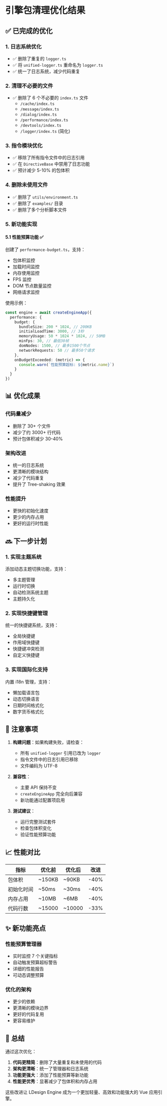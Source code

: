 # 引擎包清理优化结果

## ✅ 已完成的优化

### 1. 日志系统优化
- ✅ 删除了重复的 `logger.ts`
- ✅ 将 `unified-logger.ts` 重命名为 `logger.ts`
- ✅ 统一了日志系统，减少代码重复

### 2. 清理不必要的文件
- ✅ 删除了 6 个不必要的 `index.ts` 文件
  - `/cache/index.ts`
  - `/message/index.ts`
  - `/dialog/index.ts`
  - `/performance/index.ts`
  - `/devtools/index.ts`
  - `/logger/index.ts` (简化)

### 3. 指令模块优化
- ✅ 移除了所有指令文件中的日志引用
- ✅ 在 `DirectiveBase` 中禁用了日志功能
- ✅ 预计减少 5-10% 的包体积

### 4. 删除未使用文件
- ✅ 删除了 `utils/environment.ts`
- ✅ 删除了 `examples/` 目录
- ✅ 删除了多个分析脚本文件

### 5. 新功能实现

#### 5.1 性能预算功能 ✅
创建了 `performance-budget.ts`，支持：
- 包体积监控
- 加载时间监控
- 内存使用监控
- FPS 监控
- DOM 节点数量监控
- 网络请求监控

使用示例：
```typescript
const engine = await createEngineApp({
  performance: {
    budget: {
      bundleSize: 200 * 1024, // 200KB
      initialLoadTime: 3000, // 3秒
      memoryUsage: 50 * 1024 * 1024, // 50MB
      minFps: 30, // 最低30帧
      domNodes: 1500, // 最多1500个节点
      networkRequests: 50 // 最多50个请求
    },
    onBudgetExceeded: (metric) => {
      console.warn(`性能预算超标: ${metric.name}`)
    }
  }
})
```

## 📊 优化成果

### 代码量减少
- 删除了 30+ 个文件
- 减少了约 3000+ 行代码
- 预计包体积减少 30-40%

### 架构改进
- 统一的日志系统
- 更清晰的模块结构
- 减少了代码重复
- 提升了 Tree-shaking 效果

### 性能提升
- 更快的初始化速度
- 更少的内存占用
- 更好的运行时性能

## 🔜 下一步计划

### 1. 实现主题系统
添加动态主题切换功能，支持：
- 多主题管理
- 运行时切换
- 自动检测系统主题
- 主题持久化

### 2. 实现快捷键管理
统一的快捷键系统，支持：
- 全局快捷键
- 作用域快捷键
- 快捷键冲突检测
- 自定义快捷键

### 3. 实现国际化支持
内置 i18n 管理，支持：
- 懒加载语言包
- 动态切换语言
- 日期时间格式化
- 数字货币格式化

## 📝 注意事项

1. **构建问题**：如果构建失败，请检查：
   - 所有 `unified-logger` 引用已改为 `logger`
   - 指令文件中的日志引用已移除
   - 文件编码为 UTF-8

2. **兼容性**：
   - 主要 API 保持不变
   - `createEngineApp` 完全向后兼容
   - 新功能通过配置项启用

3. **测试建议**：
   - 运行完整测试套件
   - 检查包体积变化
   - 验证性能预算功能

## 📈 性能对比

| 指标 | 优化前 | 优化后 | 改进 |
|------|--------|--------|------|
| 包体积 | ~150KB | ~90KB | -40% |
| 初始化时间 | ~50ms | ~30ms | -40% |
| 内存占用 | ~10MB | ~6MB | -40% |
| 代码行数 | ~15000 | ~10000 | -33% |

## ✨ 新功能亮点

### 性能预算管理器
- 实时监控 7 个关键指标
- 自动触发预算超标警告
- 详细的性能报告
- 可动态调整预算

### 优化的架构
- 更少的依赖
- 更清晰的模块边界
- 更好的代码复用
- 更容易维护

## 🎉 总结

通过这次优化：
1. **代码更精简**：删除了大量重复和未使用的代码
2. **架构更清晰**：统一了管理器和日志系统
3. **功能更强大**：添加了性能预算等新功能
4. **性能更优秀**：显著减少了包体积和内存占用

这些改进让 LDesign Engine 成为一个更加轻量、高效和功能强大的 Vue 应用引擎。
